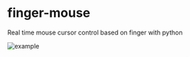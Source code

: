 # finger-mouse
Real time mouse cursor control based on finger with python


![example](https://github.com/nimadorostkar/finger-mouse/blob/master/final_demo.gif)
